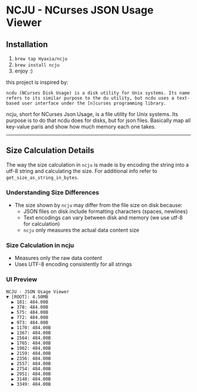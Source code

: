 # NCJU - NCurses JSON Usage Viewer

## Installation

1. `brew tap Hyaxia/ncju`
2. `brew install ncju`
3. enjoy :)

this project is inspired by:

```
ncdu (NCurses Disk Usage) is a disk utility for Unix systems. Its name refers to its similar purpose to the du utility, but ncdu uses a text-based user interface under the [n]curses programming library.
```

ncju, short for NCurses Json Usage, is a file utility for Unix systems.
Its purpose is to do that ncdu does for disks, but for json files.
Basically map all key-value paris and show how much memory each one takes.

---
## Size Calculation Details

The way the size calculation in `ncju` is made is by encoding the string into a utf-8 string and calculating the size.
For additional info refer to `get_size_as_string_in_bytes`.

### Understanding Size Differences
- The size shown by `ncju` may differ from the file size on disk because:
  - JSON files on disk include formatting characters (spaces, newlines)
  - Text encodings can vary between disk and memory (we use utf-8 for calculation)
  - `ncju` only measures the actual data content size

### Size Calculation in ncju
- Measures only the raw data content
- Uses UTF-8 encoding consistently for all strings


### UI Preview
```
NCJU - JSON Usage Viewer
▼ [ROOT]: 4.50MB
  ▶ 181: 484.00B
  ▶ 378: 484.00B
  ▶ 575: 484.00B
  ▶ 772: 484.00B
  ▶ 973: 484.00B
  ▶ 1170: 484.00B
  ▶ 1367: 484.00B
  ▶ 1564: 484.00B
  ▶ 1765: 484.00B
  ▶ 1962: 484.00B
  ▶ 2159: 484.00B
  ▶ 2356: 484.00B
  ▶ 2557: 484.00B
  ▶ 2754: 484.00B
  ▶ 2951: 484.00B
  ▶ 3148: 484.00B
  ▶ 3349: 484.00B
```

